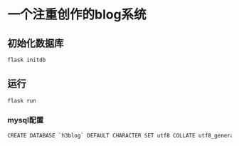 # 一个注重创作的blog系统
## 初始化数据库

```sh
flask initdb
```

## 运行

```sh
flask run
```

### mysql配置
```sh
CREATE DATABASE `h3blog` DEFAULT CHARACTER SET utf8 COLLATE utf8_general_ci;
```

